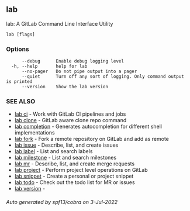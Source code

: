 ## lab

lab: A GitLab Command Line Interface Utility

```
lab [flags]
```

### Options

```
      --debug      Enable debug logging level
  -h, --help       help for lab
      --no-pager   Do not pipe output into a pager
      --quiet      Turn off any sort of logging. Only command output is printed
      --version    Show the lab version
```

### SEE ALSO

* [lab ci](lab_ci.md)	 - Work with GitLab CI pipelines and jobs
* [lab clone](lab_clone.md)	 - GitLab aware clone repo command
* [lab completion](lab_completion.md)	 - Generates autocompletion for different shell implementations
* [lab fork](lab_fork.md)	 - Fork a remote repository on GitLab and add as remote
* [lab issue](lab_issue.md)	 - Describe, list, and create issues
* [lab label](lab_label.md)	 - List and search labels
* [lab milestone](lab_milestone.md)	 - List and search milestones
* [lab mr](lab_mr.md)	 - Describe, list, and create merge requests
* [lab project](lab_project.md)	 - Perform project level operations on GitLab
* [lab snippet](lab_snippet.md)	 - Create a personal or project snippet
* [lab todo](lab_todo.md)	 - Check out the todo list for MR or issues
* [lab version](lab_version.md)	 - 

###### Auto generated by spf13/cobra on 3-Jul-2022
